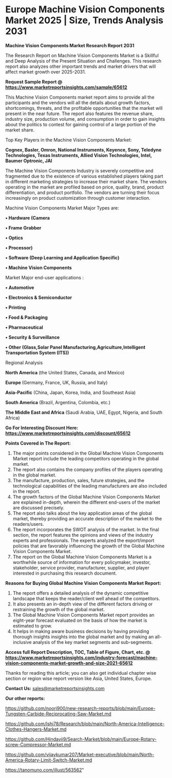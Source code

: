 # Europe Machine Vision Components Market 2025 | Size, Trends Analysis 2031

<strong>Machine Vision Components Market Research Report 2031</strong>

The Research Report on Machine Vision Components Market is a Skillful and Deep Analysis of the Present Situation and Challenges. This research report also analyzes other important trends and market drivers that will affect market growth over 2025-2031.

<strong>Request Sample Report @ <a href=https://www.marketreportsinsights.com/sample/65612>https://www.marketreportsinsights.com/sample/65612</a></strong>

This Machine Vision Components market report aims to provide all the participants and the vendors will all the details about growth factors, shortcomings, threats, and the profitable opportunities that the market will present in the near future. The report also features the revenue share, industry size, production volume, and consumption in order to gain insights about the politics to contest for gaining control of a large portion of the market share.

Top Key Players in the Machine Vision Components Market:

<strong>Cognex, Basler, Omron, National Instruments, Keyence, Sony, Teledyne Technologies, Texas Instruments, Allied Vision Technologies, Intel, Baumer Optronic, JAI</strong>

The Machine Vision Components Industry is severely competitive and fragmented due to the existence of various established players taking part in different marketing strategies to increase their market share. The vendors operating in the market are profiled based on price, quality, brand, product differentiation, and product portfolio. The vendors are turning their focus increasingly on product customization through customer interaction.

Machine Vision Components Market Major Types are:

<strong>• Hardware (Camera

• Frame Grabber

• Optics

• Processor)

• Software (Deep Learning and Application Specific)

• Machine Vision Components</strong>

Market Major end-user applications :

<strong>• Automotive

• Electronics & Semiconductor

• Printing

• Food & Packaging

• Pharmaceutical

• Security & Surveillance

• Other (Glass,Solar Panel Manufacturing,Agriculture,Intelligent Transportation System (ITS))</strong>

Regional Analysis

</u><strong><b>North America</b></strong> (the United States, Canada, and Mexico)

<strong><b>Europe </b></strong>(Germany, France, UK, Russia, and Italy)

<strong><b>Asia-Pacific</b></strong> (China, Japan, Korea, India, and Southeast Asia)

<strong><b>South America</b></strong> (Brazil, Argentina, Colombia, etc.)

<strong><b>The Middle East and Africa</b></strong> (Saudi Arabia, UAE, Egypt, Nigeria, and South Africa)

<strong>Go For Interesting Discount Here: <a href=https://www.marketreportsinsights.com/discount/65612>https://www.marketreportsinsights.com/discount/65612</a></strong>

<strong>Points Covered in The Report:</strong>
<ol>
  <li>The major points considered in the Global Machine Vision Components Market report include the leading competitors operating in the global market.</li>
  <li>The report also contains the company profiles of the players operating in the global market.</li>
  <li>The manufacture, production, sales, future strategies, and the technological capabilities of the leading manufacturers are also included in the report.</li>
  <li>The growth factors of the Global Machine Vision Components Market are explained in-depth, wherein the different end-users of the market are discussed precisely.</li>
  <li>The report also talks about the key application areas of the global market, thereby providing an accurate description of the market to the readers/users.</li>
  <li>The report incorporates the SWOT analysis of the market. In the final section, the report features the opinions and views of the industry experts and professionals. The experts analyzed the export/import policies that are favorably influencing the growth of the Global Machine Vision Components Market.</li>
  <li>The report on the Global Machine Vision Components Market is a worthwhile source of information for every policymaker, investor, stakeholder, service provider, manufacturer, supplier, and player interested in purchasing this research document.</li>
</ol>
<strong>Reasons for Buying Global Machine Vision Components Market Report:</strong>

<ol>
  <li>The report offers a detailed analysis of the dynamic competitive landscape that keeps the reader/client well ahead of the competitors.</li>
  <li>It also presents an in-depth view of the different factors driving or restraining the growth of the global market.</li>
  <li>The Global Machine Vision Components Market report provides an eight-year forecast evaluated on the basis of how the market is estimated to grow.</li>
  <li>It helps in making aware business decisions by having providing thorough insights insights into the global market and by making an all-inclusive analysis of the key market segments and sub-segments.</li>
</ol>
<strong>Access full Report Description, TOC, Table of Figure, Chart, etc. @ <a href=https://www.marketreportsinsights.com/industry-forecast/machine-vision-components-market-growth-and-size-2021-65612>https://www.marketreportsinsights.com/industry-forecast/machine-vision-components-market-growth-and-size-2021-65612</a></strong>


Thanks for reading this article; you can also get individual chapter wise section or region wise report version like Asia, United States, Europe.

<strong>Contact Us:</strong>
sales@marketreportsinsights.com

<strong>Our other reports:</strong>

<a href=https://github.com/noori900/new-research-reports/blob/main/Europe-Tungsten-Carbide-Reciprocating-Saw-Market.md>https://github.com/noori900/new-research-reports/blob/main/Europe-Tungsten-Carbide-Reciprocating-Saw-Market.md</a>

<a href=https://github.com/Ishi78/Research/blob/main/North-America-Intelligence-Clothes-Hangers-Market.md>https://github.com/Ishi78/Research/blob/main/North-America-Intelligence-Clothes-Hangers-Market.md</a>

<a href=https://github.com/Hindavii9/Search-Market/blob/main/Europe-Rotary-screw-Compressor-Market.md>https://github.com/Hindavii9/Search-Market/blob/main/Europe-Rotary-screw-Compressor-Market.md</a>

<a href=https://github.com/vijaykumar207/Market-executive/blob/main/North-America-Rotary-Limit-Switch-Market.md>https://github.com/vijaykumar207/Market-executive/blob/main/North-America-Rotary-Limit-Switch-Market.md</a>

<a href=https://tanomuno.com/illust/563562>https://tanomuno.com/illust/563562</a>"
